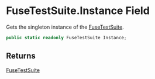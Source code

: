 # FuseTestSuite.Instance Field

Gets the singleton instance of the [FuseTestSuite](MrKWatkins.EmulatorTestSuites.Z80.Instruction.Fuse.FuseTestSuite.md).

```c#
public static readonly FuseTestSuite Instance;
```

## Returns

[FuseTestSuite](MrKWatkins.EmulatorTestSuites.Z80.Instruction.Fuse.FuseTestSuite.md)
